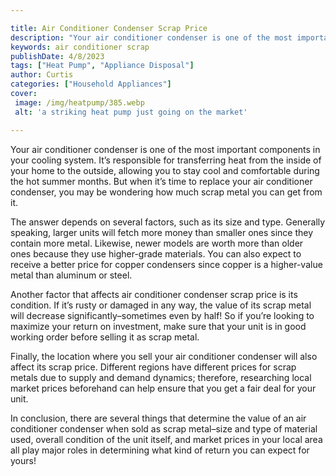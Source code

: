 ```yaml
---

title: Air Conditioner Condenser Scrap Price
description: "Your air conditioner condenser is one of the most important components in your cooling system. It’s responsible for transferring h...scroll on and keep learning"
keywords: air conditioner scrap
publishDate: 4/8/2023
tags: ["Heat Pump", "Appliance Disposal"]
author: Curtis
categories: ["Household Appliances"]
cover: 
 image: /img/heatpump/385.webp
 alt: 'a striking heat pump just going on the market'

---
```


Your air conditioner condenser is one of the most important components in your cooling system. It’s responsible for transferring heat from the inside of your home to the outside, allowing you to stay cool and comfortable during the hot summer months. But when it’s time to replace your air conditioner condenser, you may be wondering how much scrap metal you can get from it. 

The answer depends on several factors, such as its size and type. Generally speaking, larger units will fetch more money than smaller ones since they contain more metal. Likewise, newer models are worth more than older ones because they use higher-grade materials. You can also expect to receive a better price for copper condensers since copper is a higher-value metal than aluminum or steel. 

Another factor that affects air conditioner condenser scrap price is its condition. If it’s rusty or damaged in any way, the value of its scrap metal will decrease significantly–sometimes even by half! So if you’re looking to maximize your return on investment, make sure that your unit is in good working order before selling it as scrap metal. 

Finally, the location where you sell your air conditioner condenser will also affect its scrap price. Different regions have different prices for scrap metals due to supply and demand dynamics; therefore, researching local market prices beforehand can help ensure that you get a fair deal for your unit. 

In conclusion, there are several things that determine the value of an air conditioner condenser when sold as scrap metal–size and type of material used, overall condition of the unit itself, and market prices in your local area all play major roles in determining what kind of return you can expect for yours!
